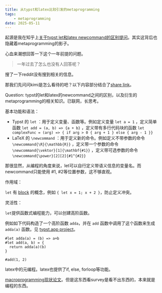 ```yaml
---
title: 从typst和latex比较引发的metaprogramming
tags:
    - metaprogramming
date: 2025-05-11
---
```


起源是我在知乎上[关于typst let和latex newcommand的区别提问](https://www.zhihu.com/question/638846250)。其实这背后也隐藏着metaprogramming的影子。

<!-- more -->

心血来潮想回答一下这个一年前提的问题。

> 一年过去了怎么也没有人回答呢？

搜了一下reddit没有搜到相关的信息。

那我们先问问kimi是怎么看待的吧？以下内容部分结合了[share link](https://kimi.moonshot.cn/share/d0g1rsjacc45tdd2coe0)。

Question: typst的let和latex的newcommand之间的区别，以及衍生的metaprogramming的相关知识。已联网，长思考。

基本功能和语法：

- Typst 的 `let` ：用于定义变量、函数等。例如定义变量 `let a = 1` ，定义简单函数 `let add = (a, b) => {a + b}` ，定义带有多行代码块的函数 `let complexFunc = (arg) => { if arg > 0 { arg + 1 } else { arg - 1 }}`
- LaTeX 的 `\newcommand` ：用于定义新的命令。例如定义不带参数的命令 `\newcommand{\R}{\mathbb{R}}` ，定义带一个参数的命令 `\newcommand{\vektor}[1]{\mathbf{#1}}` ，定义带可选参数的命令 `\newcommand{\power}[2][2]{#1^{#2}}`

那很显然，从编程的角度来说，let可以自行定义带语义信息的变量名。而newcommand只能使用 #1, #2等位置参数，这不够直观。

作用域：

`let` 有 [block](https://typst.app/docs/reference/scripting#blocks) 的概念，例如 `{ let x = 1; x + 2 }`，防止定义冲突。

灵活性：

`let`提供函数式编程能力，可以创建高阶函数。

例如如下代码构造了一个高阶函数 `adda`，并在 `add` 函数中调用了这个函数来生成 `adda(a)` 函数。见 [typst.app project](https://typst.app/project/rv3QI82XHXSbZeK248eGYE)。

```typst
#let adda(a) = (b) => a+b
#let add(a, b) = {
  return adda(a)(b)
}

#add(1, 2)
```

latex中的元编程。latex也提供了if, else, forloop等功能。

[macroprogramming现状论文](https://dl.acm.org/doi/pdf/10.1145/3579353)。但是这东西看survey是看不出东西的，本来就是编程的东西。



